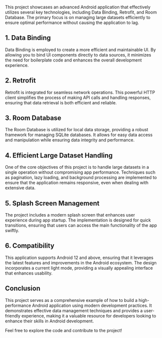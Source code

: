 This project showcases an advanced Android application that effectively utilizes several key technologies, including Data Binding, Retrofit, and Room Database. The primary focus is on managing large datasets efficiently to ensure optimal performance without causing the application to lag.

## 1. Data Binding
Data Binding is employed to create a more efficient and maintainable UI. By allowing you to bind UI components directly to data sources, it minimizes the need for boilerplate code and enhances the overall development experience.

## 2. Retrofit
Retrofit is integrated for seamless network operations. This powerful HTTP client simplifies the process of making API calls and handling responses, ensuring that data retrieval is both efficient and reliable.

## 3. Room Database
The Room Database is utilized for local data storage, providing a robust framework for managing SQLite databases. It allows for easy data access and manipulation while ensuring data integrity and performance.

## 4. Efficient Large Dataset Handling
One of the core objectives of this project is to handle large datasets in a single operation without compromising app performance. Techniques such as pagination, lazy loading, and background processing are implemented to ensure that the application remains responsive, even when dealing with extensive data.

## 5. Splash Screen Management
The project includes a modern splash screen that enhances user experience during app startup. The implementation is designed for quick transitions, ensuring that users can access the main functionality of the app swiftly.

## 6. Compatibility
This application supports Android 12 and above, ensuring that it leverages the latest features and improvements in the Android ecosystem. The design incorporates a current light mode, providing a visually appealing interface that enhances usability.

## Conclusion
This project serves as a comprehensive example of how to build a high-performance Android application using modern development practices. It demonstrates effective data management techniques and provides a user-friendly experience, making it a valuable resource for developers looking to enhance their skills in Android development.

Feel free to explore the code and contribute to the project!
